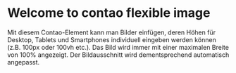


# Welcome to contao flexible image
Mit diesem Contao-Element kann man Bilder einfügen, deren Höhen für Desktop, Tablets und Smartphones individuell eingeben werden können (z.B. 100px oder 100vh etc.). Das Bild wird immer mit einer maximalen Breite von 100% angezeigt. Der Bildausschnitt wird dementsprechend automatisch angepasst.
